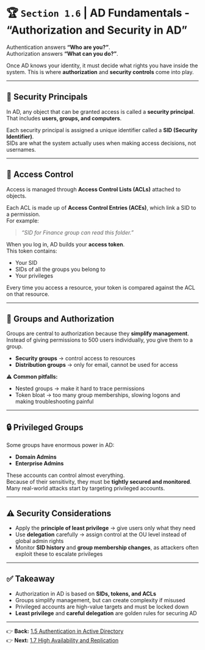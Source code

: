 # 🏆 `Section 1.6` | AD Fundamentals - **“Authorization and Security in AD”**

Authentication answers **“Who are you?”**.  
Authorization answers **“What can you do?”**.  

Once AD knows your identity, it must decide what rights you have inside the system. This is where **authorization** and **security controls** come into play.

---

## 🧩 Security Principals
In AD, any object that can be granted access is called a **security principal**.  
That includes **users, groups, and computers**.  

Each security principal is assigned a unique identifier called a **SID (Security Identifier)**.  
SIDs are what the system actually uses when making access decisions, not usernames.

---

## 📜 Access Control
Access is managed through **Access Control Lists (ACLs)** attached to objects.  

Each ACL is made up of **Access Control Entries (ACEs)**, which link a SID to a permission.  
For example:  
> *“SID for Finance group can read this folder.”*

When you log in, AD builds your **access token**.  
This token contains:  
- Your SID  
- SIDs of all the groups you belong to  
- Your privileges  

Every time you access a resource, your token is compared against the ACL on that resource.

---

## 👥 Groups and Authorization
Groups are central to authorization because they **simplify management**.  
Instead of giving permissions to 500 users individually, you give them to a group.  

- **Security groups** → control access to resources  
- **Distribution groups** → only for email, cannot be used for access  

⚠️ **Common pitfalls:**  
- Nested groups → make it hard to trace permissions  
- Token bloat → too many group memberships, slowing logons and making troubleshooting painful

---

## 🔒 Privileged Groups
Some groups have enormous power in AD:  
- **Domain Admins**  
- **Enterprise Admins**  

These accounts can control almost everything.  
Because of their sensitivity, they must be **tightly secured and monitored**.  
Many real-world attacks start by targeting privileged accounts.

---

## ⚠️ Security Considerations
- Apply the **principle of least privilege** → give users only what they need  
- Use **delegation** carefully → assign control at the OU level instead of global admin rights  
- Monitor **SID history** and **group membership changes**, as attackers often exploit these to escalate privileges  

---

## ✅ Takeaway
- Authorization in AD is based on **SIDs, tokens, and ACLs**  
- Groups simplify management, but can create complexity if misused  
- Privileged accounts are high-value targets and must be locked down  
- **Least privilege** and **careful delegation** are golden rules for securing AD  

---

👉 **Back:** [1.5 Authentication in Active Directory](./1.05-authentication.md)  
👉 **Next:** [1.7 High Availability and Replication](./1.07-replication.md)
